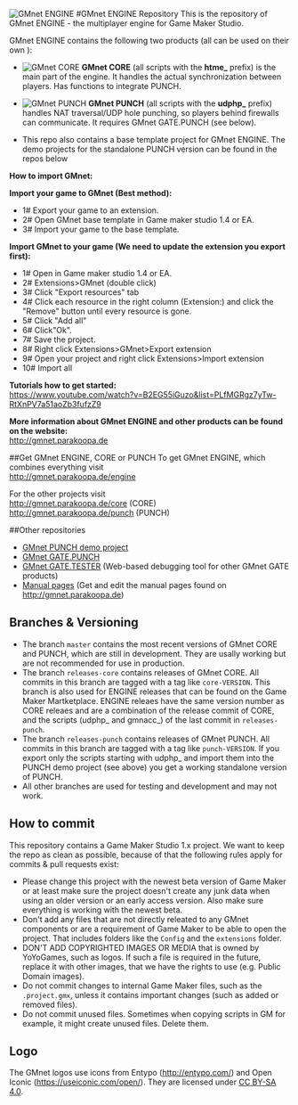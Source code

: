 ![GMnet ENGINE](http://parakoopa.de/GMnet/engine.png)
#GMnet ENGINE Repository
This is the repository of GMnet ENGINE - the multiplayer engine for Game Maker Studio.

GMnet ENGINE contains the following two products (all can be used on their own ):

* ![GMnet CORE](http://parakoopa.de/GMnet/small_core.png)
  **GMnet CORE** (all scripts with the **htme_** prefix) is the main part of the engine. It handles the actual synchronization between players. Has functions to integrate PUNCH.

* ![GMnet PUNCH](http://parakoopa.de/GMnet/small_punch.png)
  **GMnet PUNCH** (all scripts with the **udphp_** prefix) handles NAT traversal/UDP hole punching, so players behind firewalls can communicate. It requires GMnet GATE.PUNCH (see below).


* This repo also contains a base template project for GMnet ENGINE. The demo projects for the standalone PUNCH version can be found in the repos below

**How to import GMnet:**

**Import your game to GMnet (Best method):**
* 1# Export your game to an extension.
* 2# Open GMnet base template in Game maker studio 1.4 or EA.
* 3# Import your game to the base template.

**Import GMnet to your game (We need to update the extension you export first):**
* 1# Open in Game maker studio 1.4 or EA.
* 2# Extensions>GMnet (double click)
* 3# Click "Export resources" tab
* 4# Click each resource in the right column (Extension:) and click the "Remove" button until every resource is gone.
* 5# Click "Add all"
* 6# Click"Ok".
* 7# Save the project.
* 8# Right click Extensions>GMnet>Export extension
* 9# Open your project and right click Extensions>Import extension
* 10# Import all

**Tutorials how to get started:**  
https://www.youtube.com/watch?v=B2EG55iGuzo&list=PLfMGRgz7yTw-RtXnPV7a51aoZb3fufzZ9

**More information about GMnet ENGINE and other products can be found on the website:**  
http://gmnet.parakoopa.de

##Get GMnet ENGINE, CORE or PUNCH
To get GMnet ENGINE, which combines everything visit  
http://gmnet.parakoopa.de/engine

For the other projects visit  
http://gmnet.parakoopa.de/core (CORE)    
http://gmnet.parakoopa.de/punch (PUNCH)


##Other repositories

* [GMnet PUNCH demo project](https://github.com/Parakoopa/GMnet-PUNCH-Demo)
* [GMnet GATE.PUNCH](https://github.com/Parakoopa/GMnet-GATE-PUNCH)
* [GMnet GATE.TESTER](https://github.com/Parakoopa/GMnet-GATE-TESTER) (Web-based debugging tool for other GMnet GATE products)
* [Manual pages](https://github.com/Parakoopa/GMnet-manual) (Get and edit the manual pages found on http://gmnet.parakoopa.de)

## Branches & Versioning

* The branch ``master`` contains the most recent versions of GMnet CORE and PUNCH, which are still in development. They are usally working but are not recommended for use in production.
* The branch ``releases-core`` contains releases of GMnet CORE. All commits in this branch are tagged with a tag like ``core-VERSION``. This branch is also used for ENGINE releases that can be found on the Game Maker Martketplace. ENGINE releaes have the same version number as CORE releaes and are a combination of the release commit of CORE, and the scripts (udphp\_ and gmnacc\_) of the last commit in ``releases-punch``.
* The branch ``releases-punch`` contains releases of GMnet PUNCH. All commits in this branch are tagged with a tag like ``punch-VERSION``. If you export only the scripts starting with udphp_ and import them into the PUNCH demo project (see above) you get a working standalone version of PUNCH.
* All other branches are used for testing and development and may not work.

## How to commit
This repository contains a Game Maker Studio 1.x project. We want to keep the repo as clean as possible, because of that the following rules apply for commits & pull requests exist:
* Please change this project with the newest beta version of Game Maker or at least make sure the project doesn't create any junk data when using an older version or an early access version. Also make sure everything is working with the newest beta.
* Don't add any files that are not directly releated to any GMnet components or are a requirement of Game Maker to be able to open the project. That includes folders like the ``Config`` and the ``extensions`` folder.
* DON'T ADD COPYRIGHTED IMAGES OR MEDIA that is owned by YoYoGames, such as logos. If such a file is required in the future, replace it with other images, that we have the rights to use (e.g. Public Domain images).
* Do not commit changes to internal Game Maker files, such as the ``.project.gmx``, unless it contains important changes (such as added or removed files).
* Do not commit unused files. Sometimes when copying scripts in GM for example, it might create unused files. Delete them.

## Logo
The GMnet logos use icons from Entypo (http://entypo.com/) and Open Iconic (https://useiconic.com/open/). They are licensed under [CC BY-SA 4.0](https://creativecommons.org/licenses/by-sa/4.0/).
